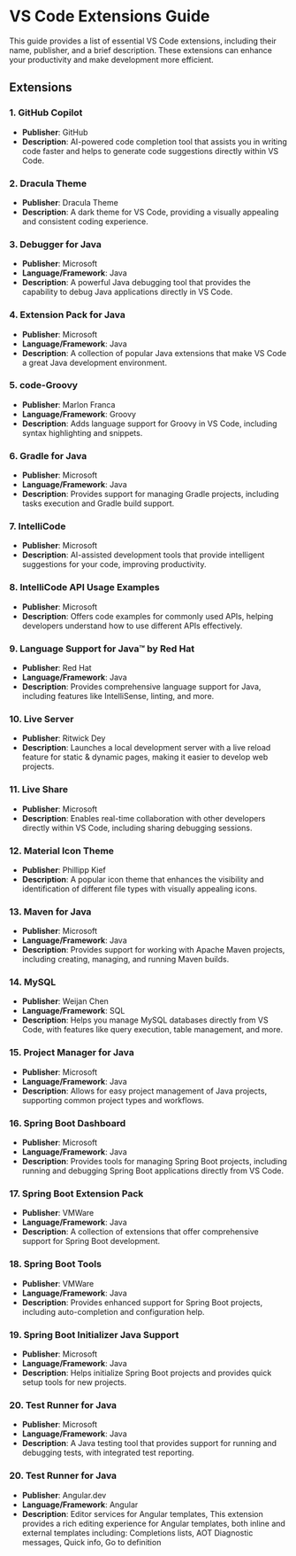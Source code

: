 # VS Code Extensions Guide

This guide provides a list of essential VS Code extensions, including their name, publisher, and a brief description. These extensions can enhance your productivity and make development more efficient.

## Extensions

### 1. GitHub Copilot
- **Publisher**: GitHub
- **Description**: AI-powered code completion tool that assists you in writing code faster and helps to generate code suggestions directly within VS Code.

### 2. Dracula Theme
- **Publisher**: Dracula Theme
- **Description**: A dark theme for VS Code, providing a visually appealing and consistent coding experience.

### 3. Debugger for Java
- **Publisher**: Microsoft
- **Language/Framework**: Java
- **Description**: A powerful Java debugging tool that provides the capability to debug Java applications directly in VS Code.

### 4. Extension Pack for Java
- **Publisher**: Microsoft
- **Language/Framework**: Java
- **Description**: A collection of popular Java extensions that make VS Code a great Java development environment.

### 5. code-Groovy
- **Publisher**: Marlon Franca
- **Language/Framework**: Groovy
- **Description**: Adds language support for Groovy in VS Code, including syntax highlighting and snippets.

### 6. Gradle for Java
- **Publisher**: Microsoft
- **Language/Framework**: Java
- **Description**: Provides support for managing Gradle projects, including tasks execution and Gradle build support.

### 7. IntelliCode
- **Publisher**: Microsoft
- **Description**: AI-assisted development tools that provide intelligent suggestions for your code, improving productivity.

### 8. IntelliCode API Usage Examples
- **Publisher**: Microsoft
- **Description**: Offers code examples for commonly used APIs, helping developers understand how to use different APIs effectively.

### 9. Language Support for Java™ by Red Hat
- **Publisher**: Red Hat
- **Language/Framework**: Java
- **Description**: Provides comprehensive language support for Java, including features like IntelliSense, linting, and more.

### 10. Live Server
- **Publisher**: Ritwick Dey
- **Description**: Launches a local development server with a live reload feature for static & dynamic pages, making it easier to develop web projects.

### 11. Live Share
- **Publisher**: Microsoft
- **Description**: Enables real-time collaboration with other developers directly within VS Code, including sharing debugging sessions.

### 12. Material Icon Theme
- **Publisher**: Phillipp Kief
- **Description**: A popular icon theme that enhances the visibility and identification of different file types with visually appealing icons.

### 13. Maven for Java
- **Publisher**: Microsoft
- **Language/Framework**: Java
- **Description**: Provides support for working with Apache Maven projects, including creating, managing, and running Maven builds.

### 14. MySQL
- **Publisher**: Weijan Chen
- **Language/Framework**: SQL
- **Description**: Helps you manage MySQL databases directly from VS Code, with features like query execution, table management, and more.

### 15. Project Manager for Java
- **Publisher**: Microsoft
- **Language/Framework**: Java
- **Description**: Allows for easy project management of Java projects, supporting common project types and workflows.

### 16. Spring Boot Dashboard
- **Publisher**: Microsoft
- **Language/Framework**: Java
- **Description**: Provides tools for managing Spring Boot projects, including running and debugging Spring Boot applications directly from VS Code.

### 17. Spring Boot Extension Pack
- **Publisher**: VMWare
- **Language/Framework**: Java
- **Description**: A collection of extensions that offer comprehensive support for Spring Boot development.

### 18. Spring Boot Tools
- **Publisher**: VMWare
- **Language/Framework**: Java
- **Description**: Provides enhanced support for Spring Boot projects, including auto-completion and configuration help.

### 19. Spring Boot Initializer Java Support
- **Publisher**: Microsoft
- **Language/Framework**: Java
- **Description**: Helps initialize Spring Boot projects and provides quick setup tools for new projects.

### 20. Test Runner for Java
- **Publisher**: Microsoft
- **Language/Framework**: Java
- **Description**: A Java testing tool that provides support for running and debugging tests, with integrated test reporting.

### 20. Test Runner for Java
- **Publisher**: Angular.dev
- **Language/Framework**: Angular
- **Description**: Editor services for Angular templates, This extension provides a rich editing experience for Angular templates, both inline and external templates including: Completions lists, AOT Diagnostic messages, Quick info, Go to definition    
